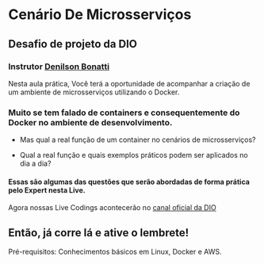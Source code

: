 
# Cenário De Microsserviços 
## Desafio de projeto da DIO 
### Instrutor [Denilson Bonatti](https://www.linkedin.com/in/denilsonbonatti/)

Nesta aula prática, Você terá a oportunidade de acompanhar a criação de um ambiente de microsserviços utilizando o Docker.

### Muito se tem falado de containers e consequentemente do Docker no ambiente de desenvolvimento. 
- Mas qual a real função de um container no cenários de microsserviços? 

- Qual a real função e quais exemplos práticos podem ser aplicados no dia a dia? 

#### Essas são algumas das questões que serão abordadas de forma prática pelo Expert nesta Live. 

Agora nossas Live Codings acontecerão no [canal oficial da DIO](https://www.youtube.com/@diomakethechange)

Então, já corre lá e ative o lembrete!
---
Pré-requisitos:                                                                                                                                                            Conhecimentos básicos em Linux, Docker e AWS.
